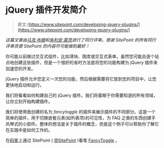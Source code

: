# jQuery 插件开发简介

> 原文:[https://www.sitepoint.com/developing-jquery-plugins/](https://www.sitepoint.com/developing-jquery-plugins/)

*这篇文章由[马克·布朗](https://www.sitepoint.com/author/mbrown)和[朱利安·莫茨](https://www.sitepoint.com/author/jmotz)进行了同行评审。感谢 SitePoint 的所有同行评审员使 SitePoint 的内容尽可能做到最好！*

你可能以前做过交互式组件，比如滑块、图库或交互式表单。虽然您可能会逐个站点地创建这些插件，但是一个很好的省时方法是将您的功能构建为 jQuery 插件来加速您的开发。

jQuery 插件允许您定义一次您的功能，然后根据需要将它放到您的项目中，让您更快地启动和运行。

我们将看看如何构建自己的 jQuery 插件。我们将着眼于你需要知道的所有领域，让你立刻开始构建插件。

我们将使用我创建的名为 *fancytoggle* 的插件来展示插件的不同部分。这是一个简单的插件，用于切换嵌套元素(如列表项)的可见性，为 FAQ 之类的东西创建手风琴式的小部件。整体的想法是关于插件的概念，但是这个例子可以帮助你了解它在实践中是如何工作的。

在[码笔](http://codepen.io)上通过 SitePoint ( [@SitePoint](http://codepen.io/SitePoint) )看笔 [FancyToggle](http://codepen.io/SitePoint/pen/VjeNNP/) 。